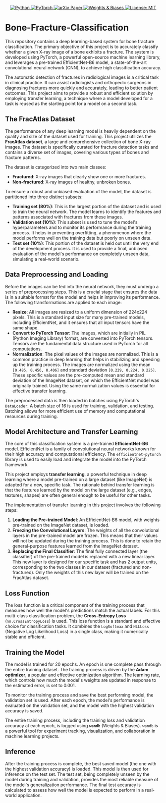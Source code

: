 <p align="center">
    <a href="https://www.python.org/">
        <img src="https://img.shields.io/badge/Python-3.8%2B-blue.svg?logo=python&logoColor=white" alt="Python">
    </a>
    <a href="https://pytorch.org/">
        <img src="https://img.shields.io/badge/PyTorch-1.10%2B-EE4C2C?logo=pytorch&logoColor=white" alt="PyTorch">
    </a>
    <a href="https://arxiv.org/abs/2406.15958">
        <img src="https://img.shields.io/badge/arXiv-2406.15958-b31b1b.svg?logo=arxiv&logoColor=white" alt="arXiv Paper">
    </a>
    <a href="https://github.com/weights-and-biases/wandb">
        <img src="https://img.shields.io/badge/Weights%20%26%20Biases-Enabled-FFBE00?logo=wandb&logoColor=black" alt="Weights & Biases">
    </a>
    <a href="https://opensource.org/licenses/MIT">
        <img src="https://img.shields.io/badge/License-MIT-green.svg?logo=license&logoColor=white" alt="License: MIT">
    </a>
</p>

# Bone-Fracture-Classification

This repository contains a deep learning-based system for bone fracture classification. The primary objective of this project is to accurately classify whether a given X-ray image of a bone exhibits a fracture. The system is developed using PyTorch, a powerful open-source machine learning library, and leverages a pre-trained EfficientNet-B6 model, a state-of-the-art convolutional neural network (CNN), to achieve high classification accuracy.

The automatic detection of fractures in radiological images is a critical task in clinical practice. It can assist radiologists and orthopedic surgeons in diagnosing fractures more quickly and accurately, leading to better patient outcomes. This project aims to provide a robust and efficient solution by employing transfer learning, a technique where a model developed for a task is reused as the starting point for a model on a second task.

## The FracAtlas Dataset

The performance of any deep learning model is heavily dependent on the quality and size of the dataset used for training. This project utilizes the **FracAtlas dataset**, a large and comprehensive collection of bone X-ray images. The dataset is specifically curated for fracture detection tasks and contains a diverse set of images, covering various types of bones and fracture patterns.

The dataset is categorized into two main classes:
*   **Fractured**: X-ray images that clearly show one or more fractures.
*   **Non-fractured**: X-ray images of healthy, unbroken bones.

To ensure a robust and unbiased evaluation of the model, the dataset is partitioned into three distinct subsets:
*   **Training set (80%)**: This is the largest portion of the dataset and is used to train the neural network. The model learns to identify the features and patterns associated with fractures from these images.
*   **Validation set (10%)**: This subset is used to tune the model's hyperparameters and to monitor its performance during the training process. It helps in preventing overfitting, a phenomenon where the model performs well on the training data but poorly on unseen data.
*   **Test set (10%)**: This portion of the dataset is held out until the very end of the development process. It is used to provide a final, unbiased evaluation of the model's performance on completely unseen data, simulating a real-world scenario.

## Data Preprocessing and Loading

Before the images can be fed into the neural network, they must undergo a series of preprocessing steps. This is a crucial stage that ensures the data is in a suitable format for the model and helps in improving its performance. The following transformations are applied to each image:

*   **Resize**: All images are resized to a uniform dimension of 224x224 pixels. This is a standard input size for many pre-trained models, including EfficientNet, and it ensures that all input tensors have the same shape.
*   **Convert to PyTorch Tensor**: The images, which are initially in PIL (Python Imaging Library) format, are converted into PyTorch tensors. Tensors are the fundamental data structure used in PyTorch for all computations.
*   **Normalization**: The pixel values of the images are normalized. This is a common practice in deep learning that helps in stabilizing and speeding up the training process. The images are normalized using the mean `[0.485, 0.456, 0.406]` and standard deviation `[0.229, 0.224, 0.225]`. These specific values are the pre-computed mean and standard deviation of the ImageNet dataset, on which the EfficientNet model was originally trained. Using the same normalization values is essential for effective transfer learning.

The preprocessed data is then loaded in batches using PyTorch's `DataLoader`. A batch size of 16 is used for training, validation, and testing. Batching allows for more efficient use of memory and computational resources during training.

## Model Architecture and Transfer Learning

The core of this classification system is a pre-trained **EfficientNet-B6** model. EfficientNet is a family of convolutional neural networks known for their high accuracy and computational efficiency. The `efficientnet-pytorch` library is used to easily load and integrate the model into the PyTorch framework.

This project employs **transfer learning**, a powerful technique in deep learning where a model pre-trained on a large dataset (like ImageNet) is adapted for a new, specific task. The rationale behind transfer learning is that the features learned by the model on the large dataset (e.g., edges, textures, shapes) are often general enough to be useful for other tasks.

The implementation of transfer learning in this project involves the following steps:
1.  **Loading the Pre-trained Model**: An EfficientNet-B6 model, with weights pre-trained on the ImageNet dataset, is loaded.
2.  **Freezing the Convolutional Layers**: The weights of all the convolutional layers in the pre-trained model are frozen. This means that their values will not be updated during the training process. This is done to retain the general-purpose features learned from the ImageNet dataset.
3.  **Replacing the Final Classifier**: The final fully connected layer (the classifier) of the pre-trained model is replaced with a new linear layer. This new layer is designed for our specific task and has 2 output units, corresponding to the two classes in our dataset (fractured and non-fractured). Only the weights of this new layer will be trained on the FracAtlas dataset.

## Loss Function

The loss function is a critical component of the training process that measures how well the model's predictions match the actual labels. For this multi-class classification problem, the **Cross-Entropy Loss** (`nn.CrossEntropyLoss`) is used. This loss function is a standard and effective choice for classification tasks. It combines the `LogSoftmax` and `NLLLoss` (Negative Log Likelihood Loss) in a single class, making it numerically stable and efficient.

## Training the Model

The model is trained for 20 epochs. An epoch is one complete pass through the entire training dataset. The training process is driven by the **Adam optimizer**, a popular and effective optimization algorithm. The learning rate, which controls how much the model's weights are updated in response to the estimated error, is set to 0.001.

To monitor the training process and save the best performing model, the validation set is used. After each epoch, the model's performance is evaluated on the validation set, and the model with the highest validation accuracy is saved.

The entire training process, including the training loss and validation accuracy at each epoch, is logged using **`wandb`** (Weights & Biases). `wandb` is a powerful tool for experiment tracking, visualization, and collaboration in machine learning projects.

## Inference

After the training process is complete, the best saved model (the one with the highest validation accuracy) is loaded. This model is then used for inference on the test set. The test set, being completely unseen by the model during training and validation, provides the most reliable measure of the model's generalization performance. The final test accuracy is calculated to assess how well the model is expected to perform in a real-world application.
